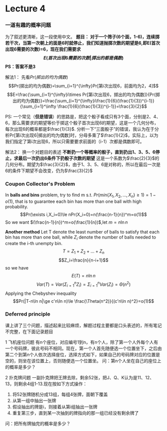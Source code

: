 # Lecture 4

### 一道有趣的概率问题
为了叙述更清晰，这一段使用中文。
**题目：
对于一个筛子(6个面，1-6)，连续掷若干次，当第一次朝上的面是6时就停止，我们知道抛掷次数的期望是6,即E(首次出现6需要的次数)=6，现在我们需要求
$$E(首次出现6需要的次数|掷出的都是偶数)$$PS：答案不是3**

解法1：
先看$Pr(掷出的均为偶数)$
$$Pr(掷出的均为偶数)=\sum_{i=1}^{\infty}Pr[第i次出现6，前面均为2，4]$$
$$E=\frac{\sum_{i=1}^{\infty}i\times Pr[第i次出现6，掷出的均为偶数]}{Pr(掷出的均为偶数)}=\frac{\sum_{i=1}^{\infty}i\frac{1}{6}(\frac{1}{3})^{i-1}}{\sum_{i=1}^\infty \frac{1}{6}(\frac{1}{3})^{i-1}}=\frac{3}{2}$$

PS:
一个常见（**但是错误**）的思路是，把这个骰子看成只有3个面，分别是2、4、6，那么需要求的期望等价于掷这个骰子首次出现6的期望，这是一个几何分布，每次出现6的概率都是$\frac{1}{3}$.
分析一下“三面骰子”的错误，我认为在于分析Pr[第i次出现6|掷出的均为偶数]时，分母多乘了$\frac{1}{2}$，实际上，以为我们指定了第i次出现6，所以只需要要求前面的（i-1）次都是偶数即可。

解法2：
换一个对题目的表述
**不断扔一个等概率的骰子，直到扔出1、3、5、6停止，求最后一次扔出6条件下扔骰子次数的期望**
这是一个系数为$\frac{2}{3}$的几何分布。期望为$\frac{3}{2}$，由于1、3、5、6是对称的，所以在最后一次是6的条件下期望不会改变，仍为$\frac{3}{2}$

### Coupon Collector's Problem
In **balls and bins** problem, try to find m s.t. $Pr(min\{X_1,X_2,...,X_n\}\ge 1)=1-o(1)$, that is to guarantee each bin has more than one ball with high probability.
$$Pr(\exists i,X_i=0)\le nPr(X_i=0)=n(\frac{n-1}{n})^m=o(1)$$
So we want $(\frac{n-1}{n})^m=o(\frac{1}{n})$,let $m=n \ln n$

**Another method**
Let T denote the least number of balls to satisfy that each bin has more than one ball, while $Z_i$ denote the number of balls needed to create the i-th unempty bin.
$$T=Z_1+Z_2+...+Z_n$$
$$Z_i=\frac{n}{n-i+1}$$
so we have
$$E(T)=n\ln n$$
$$Var(T)=Var(\Sigma_{i=1}^nZ_i)=\Sigma_{i=1}^nVar(Z_i)=\Theta(n^2)$$
Applying the Chebyshev inequality
$$Pr(|T-n\ln n|\ge c'n\ln n)\le \frac{\Theta(n^2)}{(c'n\ln n)^2}=o(1)$$

### Deferred principle
课上讲了三个问题，描述起来比较麻烦，解题过程主要都是口头表述的，所有笔记不完整，在下面记录题目

1 飞机座位问题
有n个座位，对应编号1到n，有n个人，除了第一个人外每个人有一个号码牌，彼此号码不相同。现在，第一个人首先随便选一个位置坐下，之后由第二个到第n个人依次选择座位，选择方式如下，如果自己的号码牌对应的位置是空的，则坐在该位置上，否则随便选一个位置坐。
问：第n个人坐在自己的座位上的概率是多少？

2 扑克牌问题
一副扑克牌把王牌去除，剩余52张，把J、Q、K认为是11、12、13，则剩余4组1-13.现在按如下方式操作：
1. 将52张牌随机分成13组，每组4张牌，面朝下覆盖
2. 从第一组中抽出一张牌
3. 假设抽出的牌是i，则接着从第i组抽出一张牌
4. 重复第三步，直到某一次抽到的牌指向的那一组已经没有剩余牌了

问：把所有牌抽完的概率是多少？ 